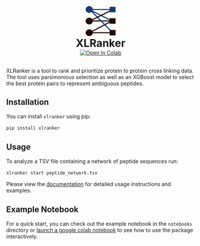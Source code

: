 <div align="center">
<img src="docs/images/logo.svg" alt="Logo" width="80" height="80">
<h1 style="margin-top: -1pt; margin-bottom: 0pt">XLRanker</h1>
<!-- Badges -->
<a target="_blank" style="margin-top: 0pt" href="https://colab.research.google.com/github/bzhanglab">
  <img src="https://colab.research.google.com/assets/colab-badge.svg" alt="Open In Colab"/>
</a>
</div><br>

XLRanker is a tool to rank and prioritize protein to protein cross linking data. The tool uses parsimonious selection as well as an XGBoost model to select the best protein pairs to represent ambiguous peptides.

## Installation

You can install `xlranker` using pip:

```bash
pip install xlranker
```

## Usage

To analyze a TSV file containing a network of peptide sequences run:

```
xlranker start peptide_network.tsv
```

Please view the [documentation](https://bzhanglab.github.io/xlranker/latest/) for detailed usage instructions and examples.

## Example Notebook

For a quick start, you can check out the example notebook in the `notebooks` directory or [launch a google colab notebook](https://colab.research.google.com/github/bzhanglab/xlranker/blob/main/notebooks/xlranker_example.ipynb) to see how to use the package interactively.
